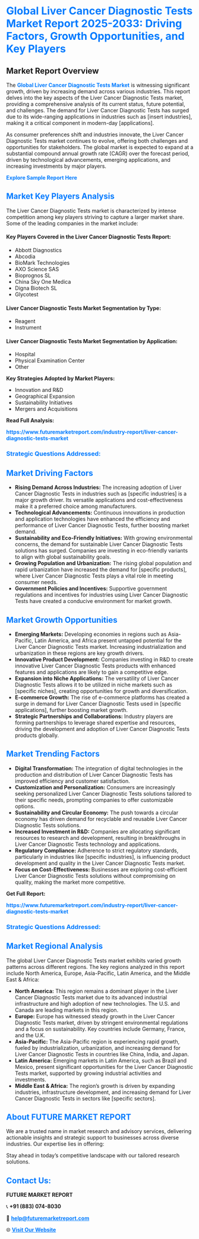 <h1 style="color: #007BFF;">Global Liver Cancer Diagnostic Tests Market Report 2025-2033: Driving Factors, Growth Opportunities, and Key Players</h1>

<section id="overview">
<h2>Market Report Overview</h2>
<p>The <a href="https://www.futuremarketreport.com/industry-report/liver-cancer-diagnostic-tests-market" style="color: #007BFF; text-decoration: none;"><strong>Global Liver Cancer Diagnostic Tests Market</strong></a> is witnessing significant growth, driven by increasing demand across various industries. This report delves into the key aspects of the Liver Cancer Diagnostic Tests market, providing a comprehensive analysis of its current status, future potential, and challenges. The demand for Liver Cancer Diagnostic Tests has surged due to its wide-ranging applications in industries such as [insert industries], making it a critical component in modern-day [applications].</p>
<p>As consumer preferences shift and industries innovate, the Liver Cancer Diagnostic Tests market continues to evolve, offering both challenges and opportunities for stakeholders. The global market is expected to expand at a substantial compound annual growth rate (CAGR) over the forecast period, driven by technological advancements, emerging applications, and increasing investments by major players.</p>
</section>

<section id="overview">
<p><a href="https://www.futuremarketreport.com/request-sample/reportId=110139" style="color: #007BFF; text-decoration: none;"><strong>Explore Sample Report Here</strong></a></p>
</section>

<section id="key-players">
<h2 style="color: #007BFF;">Market Key Players Analysis</h2>
<p>The Liver Cancer Diagnostic Tests market is characterized by intense competition among key players striving to capture a larger market share. Some of the leading companies in the market include:</p>
<h4>Key Players Covered in the Liver Cancer Diagnostic Tests Report:</h4>
<ul><li>Abbott Diagnostics</li><li>Abcodia</li><li>BioMark Technologies</li><li>AXO Science SAS</li><li>Bioprognos SL</li><li>China Sky One Medica</li><li>Digna Biotech SL</li><li>Glycotest</li></ul>
<h4>Liver Cancer Diagnostic Tests Market Segmentation by Type:</h4>
<ul><li>Reagent</li><li>Instrument</li></ul>

<h4>Liver Cancer Diagnostic Tests Market Segmentation by Application:</h4>
<ul><li>Hospital</li><li>Physical Examination Center</li><li>Other</li></ul>
<p><strong>Key Strategies Adopted by Market Players:</strong></p>
<ul>
<li>Innovation and R&D</li>
<li>Geographical Expansion</li>
<li>Sustainability Initiatives</li>
<li>Mergers and Acquisitions</li>
</ul>
</section>

<section>
<p><strong>Read Full Analysis: </strong></p><a href="https://www.futuremarketreport.com/industry-report/liver-cancer-diagnostic-tests-market" style="color: #007BFF; text-decoration: none;"><strong>https://www.futuremarketreport.com/industry-report/liver-cancer-diagnostic-tests-market</strong></a>
<h3 style="color: #007BFF;">Strategic Questions Addressed:</h3>
</section>

<section id="driving-factors">
<h2 style="color: #007BFF;">Market Driving Factors</h2>
<ul>
<li><strong>Rising Demand Across Industries:</strong> The increasing adoption of Liver Cancer Diagnostic Tests in industries such as [specific industries] is a major growth driver. Its versatile applications and cost-effectiveness make it a preferred choice among manufacturers.</li>
<li><strong>Technological Advancements:</strong> Continuous innovations in production and application technologies have enhanced the efficiency and performance of Liver Cancer Diagnostic Tests, further boosting market demand.</li>
<li><strong>Sustainability and Eco-Friendly Initiatives:</strong> With growing environmental concerns, the demand for sustainable Liver Cancer Diagnostic Tests solutions has surged. Companies are investing in eco-friendly variants to align with global sustainability goals.</li>
<li><strong>Growing Population and Urbanization:</strong> The rising global population and rapid urbanization have increased the demand for [specific products], where Liver Cancer Diagnostic Tests plays a vital role in meeting consumer needs.</li>
<li><strong>Government Policies and Incentives:</strong> Supportive government regulations and incentives for industries using Liver Cancer Diagnostic Tests have created a conducive environment for market growth.</li>
</ul>
</section>

<section id="growth-opportunities">
<h2 style="color: #007BFF;">Market Growth Opportunities</h2>
<ul>
<li><strong>Emerging Markets:</strong> Developing economies in regions such as Asia-Pacific, Latin America, and Africa present untapped potential for the Liver Cancer Diagnostic Tests market. Increasing industrialization and urbanization in these regions are key growth drivers.</li>
<li><strong>Innovative Product Development:</strong> Companies investing in R&D to create innovative Liver Cancer Diagnostic Tests products with enhanced features and applications are likely to gain a competitive edge.</li>
<li><strong>Expansion into Niche Applications:</strong> The versatility of Liver Cancer Diagnostic Tests allows it to be utilized in niche markets such as [specific niches], creating opportunities for growth and diversification.</li>
<li><strong>E-commerce Growth:</strong> The rise of e-commerce platforms has created a surge in demand for Liver Cancer Diagnostic Tests used in [specific applications], further boosting market growth.</li>
<li><strong>Strategic Partnerships and Collaborations:</strong> Industry players are forming partnerships to leverage shared expertise and resources, driving the development and adoption of Liver Cancer Diagnostic Tests products globally.</li>
</ul>
</section>

<section id="trending-factors">
<h2 style="color: #007BFF;">Market Trending Factors</h2>
<ul>
<li><strong>Digital Transformation:</strong> The integration of digital technologies in the production and distribution of Liver Cancer Diagnostic Tests has improved efficiency and customer satisfaction.</li>
<li><strong>Customization and Personalization:</strong> Consumers are increasingly seeking personalized Liver Cancer Diagnostic Tests solutions tailored to their specific needs, prompting companies to offer customizable options.</li>
<li><strong>Sustainability and Circular Economy:</strong> The push towards a circular economy has driven demand for recyclable and reusable Liver Cancer Diagnostic Tests solutions.</li>
<li><strong>Increased Investment in R&D:</strong> Companies are allocating significant resources to research and development, resulting in breakthroughs in Liver Cancer Diagnostic Tests technology and applications.</li>
<li><strong>Regulatory Compliance:</strong> Adherence to strict regulatory standards, particularly in industries like [specific industries], is influencing product development and quality in the Liver Cancer Diagnostic Tests market.</li>
<li><strong>Focus on Cost-Effectiveness:</strong> Businesses are exploring cost-efficient Liver Cancer Diagnostic Tests solutions without compromising on quality, making the market more competitive.</li>
</ul>
</section>

<section>
<p><strong>Get Full Report: </strong></p><a href="https://www.futuremarketreport.com/industry-report/liver-cancer-diagnostic-tests-market" style="color: #007BFF; text-decoration: none;"><strong>https://www.futuremarketreport.com/industry-report/liver-cancer-diagnostic-tests-market</strong></a>
<h3 style="color: #007BFF;">Strategic Questions Addressed:</h3>
</section>


<section id="regional-analysis">
<h2 style="color: #007BFF;">Market Regional Analysis</h2>
<p>The global Liver Cancer Diagnostic Tests market exhibits varied growth patterns across different regions. The key regions analyzed in this report include North America, Europe, Asia-Pacific, Latin America, and the Middle East & Africa:</p>
<ul>
<li><strong>North America:</strong> This region remains a dominant player in the Liver Cancer Diagnostic Tests market due to its advanced industrial infrastructure and high adoption of new technologies. The U.S. and Canada are leading markets in this region.</li>
<li><strong>Europe:</strong> Europe has witnessed steady growth in the Liver Cancer Diagnostic Tests market, driven by stringent environmental regulations and a focus on sustainability. Key countries include Germany, France, and the U.K.</li>
<li><strong>Asia-Pacific:</strong> The Asia-Pacific region is experiencing rapid growth, fueled by industrialization, urbanization, and increasing demand for Liver Cancer Diagnostic Tests in countries like China, India, and Japan.</li>
<li><strong>Latin America:</strong> Emerging markets in Latin America, such as Brazil and Mexico, present significant opportunities for the Liver Cancer Diagnostic Tests market, supported by growing industrial activities and investments.</li>
<li><strong>Middle East & Africa:</strong> The region’s growth is driven by expanding industries, infrastructure development, and increasing demand for Liver Cancer Diagnostic Tests in sectors like [specific sectors].</li>
</ul>
</section>

<footer>
<h2 style="color: #007BFF;">About FUTURE MARKET REPORT</h2>
<p>We are a trusted name in market research and advisory services, delivering actionable insights and strategic support to businesses across diverse industries. Our expertise lies in offering:</p>

<p>Stay ahead in today’s competitive landscape with our tailored research solutions.</p>

<h2 style="color: #007BFF;">Contact Us:</h2>
<p><strong>FUTURE MARKET REPORT</strong></p>
<p>📞 <strong>+91 (883) 074-8030</strong></p>
<p>📧 <strong><a href="mailto:help@futuremarketreport.com" style="color: #007BFF;">help@futuremarketreport.com</a></strong></p>
<p>🌐 <strong><a href="https://www.futuremarketreport.com/" style="color: #007BFF;">Visit Our Website</a></strong></p>
</footer>